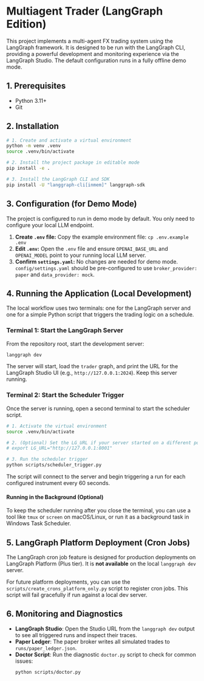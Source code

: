 # Multiagent Trader (LangGraph Edition)

This project implements a multi-agent FX trading system using the LangGraph framework. It is designed to be run with the LangGraph CLI, providing a powerful development and monitoring experience via the LangGraph Studio. The default configuration runs in a fully offline demo mode.

## 1. Prerequisites

- Python 3.11+
- Git

## 2. Installation

```bash
# 1. Create and activate a virtual environment
python -m venv .venv
source .venv/bin/activate

# 2. Install the project package in editable mode
pip install -e .

# 3. Install the LangGraph CLI and SDK
pip install -U "langgraph-cli[inmem]" langgraph-sdk
```

## 3. Configuration (for Demo Mode)

The project is configured to run in demo mode by default. You only need to configure your local LLM endpoint.

1.  **Create `.env` file:**
    Copy the example environment file: `cp .env.example .env`
2.  **Edit `.env`:**
    Open the `.env` file and ensure `OPENAI_BASE_URL` and `OPENAI_MODEL` point to your running local LLM server.
3.  **Confirm `settings.yaml`:**
    No changes are needed for demo mode. `config/settings.yaml` should be pre-configured to use `broker_provider: paper` and `data_provider: mock`.

## 4. Running the Application (Local Development)

The local workflow uses two terminals: one for the LangGraph server and one for a simple Python script that triggers the trading logic on a schedule.

### Terminal 1: Start the LangGraph Server

From the repository root, start the development server:

```bash
langgraph dev
```

The server will start, load the `trader` graph, and print the URL for the LangGraph Studio UI (e.g., `http://127.0.0.1:2024`). Keep this server running.

### Terminal 2: Start the Scheduler Trigger

Once the server is running, open a second terminal to start the scheduler script.

```bash
# 1. Activate the virtual environment
source .venv/bin/activate

# 2. (Optional) Set the LG_URL if your server started on a different port
# export LG_URL="http://127.0.0.1:8001"

# 3. Run the scheduler trigger
python scripts/scheduler_trigger.py
```

The script will connect to the server and begin triggering a run for each configured instrument every 60 seconds.

#### Running in the Background (Optional)
To keep the scheduler running after you close the terminal, you can use a tool like `tmux` or `screen` on macOS/Linux, or run it as a background task in Windows Task Scheduler.

## 5. LangGraph Platform Deployment (Cron Jobs)

The LangGraph cron job feature is designed for production deployments on LangGraph Platform (Plus tier). It is **not available** on the local `langgraph dev` server.

For future platform deployments, you can use the `scripts/create_crons_platform_only.py` script to register cron jobs. This script will fail gracefully if run against a local dev server.

## 6. Monitoring and Diagnostics

-   **LangGraph Studio**: Open the Studio URL from the `langgraph dev` output to see all triggered runs and inspect their traces.
-   **Paper Ledger**: The paper broker writes all simulated trades to `runs/paper_ledger.json`.
-   **Doctor Script**: Run the diagnostic `doctor.py` script to check for common issues:
    ```bash
    python scripts/doctor.py
    ```
